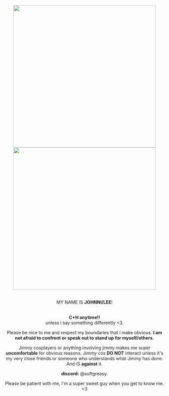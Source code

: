 <div align="center">
  <div>
    <img src="https://64.media.tumblr.com/8ff16f15715f95ebbffa308e80e7eee3/fc64dfe582ead904-7b/s540x810/d3e629c62cf2cd48e70accafeddd4e9fadd8f903.pnj" width="450px">
    <br /><img src="https://64.media.tumblr.com/03feb2fc7c1a440da771fcefd09d5ea5/285698a62caf6481-1f/s1280x1920/e46d340796961a581f7ebaa4a63da59b4090d375.gifv" width="450px">
  </div>

<br />MY NAME IS **JOHNNI/LEE**!

<br />**C+H anytime!!**
<br />unless i say something differently <3.

Please be nice to me and respect my boundaries that i make obvious.
**I am not afraid to confront or speak out to stand up for myself/others.**

Jimmy cosplayers or anything involving jimmy makes me super **uncomfortable** for obvious reasons. 
Jimmy cos **DO NOT** interact unless it's my very close friends or someone who understands what Jimmy has done. And IS **against** it.

**discord:** @softgreasy.

Please be patient with me, I'm a super sweet guy when you get to know me.
<3 
